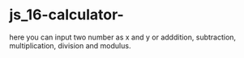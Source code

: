 # js_16-calculator-
here you can input two number as x and y or adddition, subtraction, multiplication, division and modulus. 
